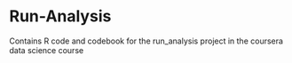 # Run-Analysis
Contains R code and codebook for the run_analysis project in the coursera data science course
